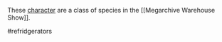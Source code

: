 These [character](Characters) are a class of species in the [[Megarchive Warehouse Show]].

#refridgerators